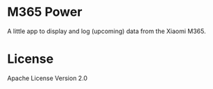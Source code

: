 M365 Power
=====

A little app to display and log (upcoming) data from the Xiaomi M365.

# License

Apache License Version 2.0
